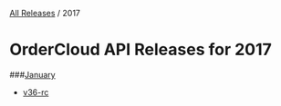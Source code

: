 [All Releases](../README.md) / 2017
# OrderCloud API Releases for 2017

###[January](January/README.md)
- [v36-rc](January/v36-rc.md)
